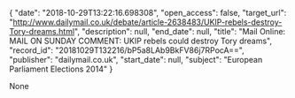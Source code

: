{
  "date": "2018-10-29T13:22:16.698308", 
  "open_access": false, 
  "target_url": "http://www.dailymail.co.uk/debate/article-2638483/UKIP-rebels-destroy-Tory-dreams.html", 
  "description": null, 
  "end_date": null, 
  "title": "Mail Online: MAIL ON SUNDAY COMMENT: UKIP rebels could destroy Tory dreams", 
  "record_id": "20181029T132216/bP5a8LAb9BkFV86j7RPocA==", 
  "publisher": "dailymail.co.uk", 
  "start_date": null, 
  "subject": "European Parliament Elections 2014"
}

None